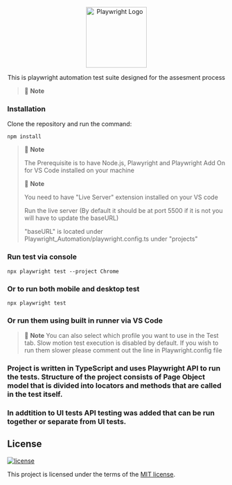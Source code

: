 <p align="center">
  <a href="https://playwright.dev/">
    <img width="140" alt="Playwright Logo" src="https://seeklogo.com/images/P/playwright-logo-22FA8B9E63-seeklogo.com.png" />
  </a>
</p>


<p align="center">
  This is playwright automation test suite designed for the assesment process
</p>

> 🚩 **Note**

### Installation

Clone the repository and run the command:

```shell
npm install
```

> 🚩 **Note**
> 
> The Prerequisite is to have Node.js, Plawyright and Playwright Add On for VS Code installed on your machine
>
> 🚩 **Note**
>
> You need to have "Live Server" extension installed on your VS code
>
> Run the live server (By default it should be at port 5500 if it is not you will have to update the baseURL)
>
> "baseURL" is located under Playwright_Automation/playwright.config.ts under "projects"

### Run test via console

```shell
npx playwright test --project Chrome
```
### Or to run both mobile and desktop test

```shell
npx playwright test
```

### Or run them using built in runner via VS Code

> 🚩 **Note**
> You can also select which profile you want to use in the Test tab.
> Slow motion test execution is disabled by default. If you wish to run them slower please comment out the line in Playwright.config file

### Project is written in TypeScript and uses Playwright API to run the tests. Structure of the project consists of Page Object model that is divided into locators and methods that are called in the test itself.
### In addtition to UI tests API testing was added that can be run together or separate from UI tests.

## License

[![license](https://img.shields.io/badge/license-MIT-green.svg)](https://github.com/cypress-io/cypress/blob/master/LICENSE)

This project is licensed under the terms of the [MIT license](/LICENSE).


